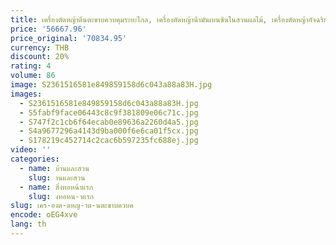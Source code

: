 ```yaml
---
title: เครื่องตัดหญ้าตีนตะขาบควบคุมระยะไกล, เครื่องตัดหญ้าน้ํามันเบนซินในสวนผลไม้, เครื่องตัดหญ้าอัจฉริยะไร้สายในสวน
price: '56667.96'
price_original: '70834.95'
currency: THB
discount: 20%
rating: 4
volume: 86
image: S2361516581e849859158d6c043a88a83H.jpg
images:
  - S2361516581e849859158d6c043a88a83H.jpg
  - S5fabf9face06443c8c9f381809e06c71c.jpg
  - S747f2c1cb6f64ecab0e89636a2260d4a5.jpg
  - S4a9677296a4143d9ba000f6e6ca01f5cx.jpg
  - S178219c452714c2cac6b597235fc688ej.jpg
video: ''
categories:
  - name: บ้านและสวน
    slug: านและสวน
  - name: สิ่งทอหน้าแรก
    slug: งทอหน-าแรก
slug: เคร-องต-ดหญ-าต-นตะขาบควบค
encode: oEG4xve
lang: th
---
```

  
